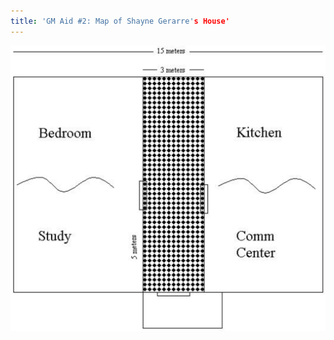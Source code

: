 ```yaml
---
title: 'GM Aid #2: Map of Shayne Gerarre's House'
---
```


![Map of Shayne Gerarre's House](../../images/map-of-shayne-gerarres-house.png)
